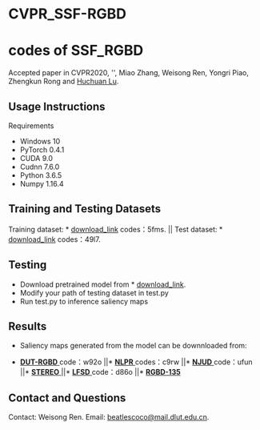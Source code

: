 # CVPR_SSF-RGBD
codes of SSF_RGBD
===
Accepted paper in CVPR2020, '', Miao Zhang, Weisong Ren, Yongri Piao, Zhengkun Rong and [Huchuan Lu](http://ice.dlut.edu.cn/lu/publications.html).

## Usage Instructions
Requirements
* Windows 10
* PyTorch 0.4.1
* CUDA 9.0
* Cudnn 7.6.0
* Python 3.6.5
* Numpy 1.16.4

## Training and Testing Datasets
Training dataset:  * [download_link](https://pan.baidu.com/s/1dv6cw3TfW4ZBaUsMC-tN1g) codes：5fms.  ||  Test dataset:  * [download_link](https://pan.baidu.com/s/1maVZMJxlCcaeYCtdv_fIRw) codes：49l7. 

## Testing
* Download pretrained model from * [download_link]().
* Modify your path of testing dataset in test.py
* Run test.py to inference saliency maps
## Results
* Saliency maps generated from the model can be downnloaded from:

* [  **DUT-RGBD**    ](https://pan.baidu.com/s/1Fk35_f4HKkkDVuTGo3qVrQ) code：w92o ||* [    **NLPR**    ](https://pan.baidu.com/s/1Tuv-2cfhq8BvmWky1yhL7w)
codes：c9rw ||* [    **NJUD**    ](https://pan.baidu.com/s/1eMKC6DSsnevG8jkectjd7A 
) code：ufun ||* [    **STEREO**    ]()||* [    **LFSD**    ](https://pan.baidu.com/s/1mbnu3H_j8pGmzGBr1Ea6TA) code：d86o ||* [    **RGBD-135**    ]()

## Contact and Questions
Contact: Weisong Ren. Email: [beatlescoco@mail.dlut.edu.cn]().
